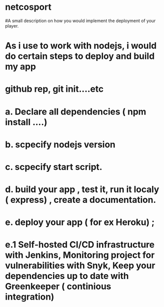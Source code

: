 # netcosport

#A small description on how you would implement the deployment of your player.

# As i use to work with nodejs, i would do certain steps to deploy and build my app
# github rep, git init....etc 

# a. Declare all dependencies ( npm install ....)
# b. scpecify nodejs version
# c. scpecify start script.
# d. build your app , test it, run it localy ( express) , create a documentation.
# e. deploy your app ( for ex Heroku) ; 
# e.1 Self-hosted CI/CD infrastructure with Jenkins, Monitoring  project for vulnerabilities with Snyk, Keep your dependencies up to date with Greenkeeper ( continious integration)
